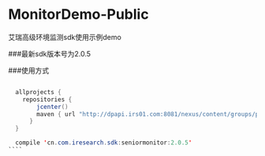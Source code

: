 # MonitorDemo-Public
艾瑞高级环境监测sdk使用示例demo


###最新sdk版本号为2.0.5

###使用方式
```java

  allprojects {
    repositories {
        jcenter()
        maven { url "http://dpapi.irs01.com:8081/nexus/content/groups/public/" }
      }
  }

  compile 'cn.com.iresearch.sdk:seniormonitor:2.0.5'
​````
```